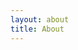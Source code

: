 ```yaml
---
layout: about
title: About
---
```


<!-- Yevgeny Zabaznov (aka Geni Zabav) was born on June 11, 1961 in Stalingrad, in 1968 he went to school, in 1976 he finished 8 classes. In 1979-1980 he studied as a driver and worked at the Krasny Oktyabr factory, an installation designer in a puppet theater, from 1980 to 1982 he served in the army in a construction battalion in the city of Naberezhnye Chelny. In 1983, he married and gave birth to a son. He worked as a taxi driver, He worked as a driver at the Hardware Plant, worked as a mantle, worked as a watchman in the Yubileyny Palace of Culture, began to study there as a drummer, saw the Unidentified Movement and then continued to do something all the time, worked in cable television as a sound engineer in 1991, broadcast the Square, then on the "Vedo radio", then again at the Puppet Theater as a sound engineer, then he met me ...

## Performances:
- Zhelezobeton & Muzyka Voln


## Publications:
- [aroundart.org](http://aroundart.org/2017/06/21/volgograd-chast-iii/?fbclid=IwAR2wYrM_loRtAKhNRP_g5f8npZ4VkQV9B57t4Fylvt92Gkfua9QA7Qh0XQs)


## Exhibitions:
- Volgograd Museum named after I.I. Mashkov.


## Links: -->